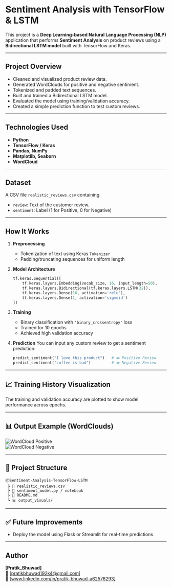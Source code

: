 
# Sentiment Analysis with TensorFlow & LSTM

This project is a **Deep Learning-based Natural Language Processing (NLP)** application that performs **Sentiment Analysis** on product reviews using a **Bidirectional LSTM model** built with TensorFlow and Keras.

---

## Project Overview

- Cleaned and visualized product review data.
- Generated WordClouds for positive and negative sentiment.
- Tokenized and padded text sequences.
- Built and trained a Bidirectional LSTM model.
- Evaluated the model using training/validation accuracy.
- Created a simple prediction function to test custom reviews.

---

## Technologies Used

- **Python**
- **TensorFlow / Keras**
- **Pandas, NumPy**
- **Matplotlib, Seaborn**
- **WordCloud**

---

##  Dataset

A CSV file `realistic_reviews.csv` containing:
- `review`: Text of the customer review.
- `sentiment`: Label (1 for Positive, 0 for Negative)

---

##  How It Works

1. **Preprocessing**  
   - Tokenization of text using Keras `Tokenizer`
   - Padding/truncating sequences for uniform length

2. **Model Architecture**
   ```python
   tf.keras.Sequential([
       tf.keras.layers.Embedding(vocab_size, 16, input_length=50),
       tf.keras.layers.Bidirectional(tf.keras.layers.LSTM(32)),
       tf.keras.layers.Dense(16, activation='relu'),
       tf.keras.layers.Dense(1, activation='sigmoid')
   ])
   ```

3. **Training**
   - Binary classification with `'binary_crossentropy'` loss
   - Trained for 10 epochs
   - Achieved high validation accuracy

4. **Prediction**
   You can input any custom review to get a sentiment prediction:
   ```python
   predict_sentiment("I love this product")   # ➡️ Positive Review
   predict_sentiment("coffee is bad")         # ➡️ Negative Review
   ```

---

## 📈 Training History Visualization

The training and validation accuracy are plotted to show model performance across epochs.

---

## 📊 Output Example (WordClouds)

![WordCloud Positive](path/to/positive_wordcloud.png)  
![WordCloud Negative](path/to/negative_wordcloud.png)

---

## 📁 Project Structure

```
📦Sentiment-Analysis-TensorFlow-LSTM
 ┣ 📄 realistic_reviews.csv
 ┣ 📄 sentiment_model.py / notebook
 ┣ 📄 README.md
 ┗ 📊 output_visuals/
```

---

## ✅ Future Improvements
- Deploy the model using Flask or Streamlit for real-time predictions

---

##  Author

**[Pratik_Bhuwad]**  
📧 [pratikbhuwad192k4@gmail.com]  
🔗 [www.linkedin.com/in/pratik-bhuwad-a62576293]

